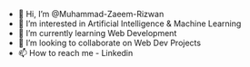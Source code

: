- 👋 Hi, I’m @Muhammad-Zaeem-Rizwan
- 👀 I’m interested in Artificial Intelligence & Machine Learning
- 🌱 I’m currently learning Web Development
- 💞️ I’m looking to collaborate on Web Dev Projects
- 📫 How to reach me - Linkedin

<!---
Muhammad-Zaeem-Rizwan/Muhammad-Zaeem-Rizwan is a ✨ special ✨ repository because its `README.md` (this file) appears on your GitHub profile.
You can click the Preview link to take a look at your changes.
--->
